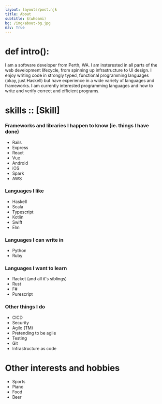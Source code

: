 ```yaml
---
layout: layouts/post.njk
title: About
subtitle: $(whoami)
bg: /img/about-bg.jpg
nav: True
---
```


# def intro():

I am a software developer from Perth, WA. I am insterested in all parts of the web development lifecycle, from spinning up infrastructure to UI design. I enjoy writing code in strongly typed, functional programming languages (okay, just Haskell) but have experience in a wide variety of languages and frameworks. I am currently interested programming languages and how to write and verify correct and efficient programs.

# skills :: [Skill] 

### Frameworks and libraries I happen to know (ie. things I have done)

- Rails
- Express
- React
- Vue
- Android
- iOS
- Spark
- AWS

### Languages I like

- Haskell
- Scala
- Typescript
- Kotlin
- Swift
- Elm

### Languages I can write in

- Python
- Ruby

### Languages I want to learn

- Racket (and all it's siblings)
- Rust
- F#
- Purescript

### Other things I do

- CICD
- Security
- Agile (TM)
- Pretending to be agile
- Testing
- Git
- Infrastructure as code

# Other interests and hobbies

- Sports
- Piano
- Food
- Beer